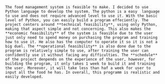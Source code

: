     The food management system is feasible to make. I decided to use Python language to develop the system. The python is a easy  language to use and does not require advanced level to use it. With the basic level of Python, you can easily build a program effeciently. The project centers around **technical feasibility**, using only Python, making that aspect simple and not concerning. This also makes the **economic feasibility** of the system is feasible due to the user just only need to spend money on purchasing the program and training how to use it. He also has the computer to operate it so it is not a big duel. The **operational feasibility** is also done due to the program is relatively simple to use, after training the user can confidently use it without facing any difficulties. The **schedule** of the project denpends on the experience of the user, however, for building the program, it only takes 1 week to build it and training the user. Moreover, it will take less than haf a week for user to input all the food he has. In overall, this programm is realistic and easily developed.
